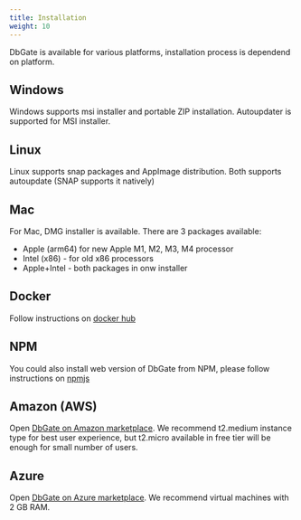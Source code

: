 ```yaml
---
title: Installation
weight: 10
---
```


DbGate is available for various platforms, installation process is dependend on platform.

## Windows
Windows supports msi installer and portable ZIP installation. Autoupdater is supported for MSI installer.

## Linux
Linux supports snap packages and AppImage distribution. Both supports autoupdate (SNAP supports it natively)

## Mac
For Mac, DMG installer is available. There are 3 packages available:
  - Apple (arm64) for new Apple M1, M2, M3, M4 processor
  - Intel (x86) - for old x86 processors
  - Apple+Intel - both packages in onw installer


## Docker 
Follow instructions on [docker hub](https://hub.docker.com/r/dbgate/dbgate)

## NPM
You could also install web version of DbGate from NPM, please follow instructions on [npmjs](https://www.npmjs.com/package/dbgate-serve)

## Amazon (AWS)
Open [DbGate on Amazon marketplace](https://aws.amazon.com/marketplace/pp/prodview-glw7okfnhf4cy). We recommend t2.medium instance type for best user experience, but t2.micro available in free tier will be enough for small number of users.

## Azure
Open [DbGate on Azure marketplace](https://azuremarketplace.microsoft.com/en-us/marketplace/apps/sprinxsystemsas1582034211947.dbgate_azure_vm?tab=Overview). We recommend virtual machines with 2 GB RAM.
